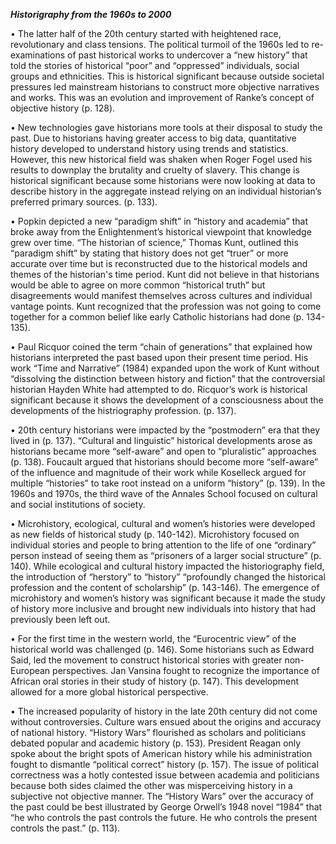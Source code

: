 ***Historigraphy from the 1960s to 2000***

•	The latter half of the 20th century started with heightened race, revolutionary and class tensions. The political turmoil of the 1960s led to re-examinations of past historical works to undercover a “new history” that told the stories of historical “poor” and “oppressed” individuals, social groups and ethnicities. This is historical significant because outside societal pressures led mainstream historians to construct more objective narratives and works. This was an evolution and improvement of Ranke’s concept of objective history (p. 128). 

•	New technologies gave historians more tools at their disposal to study the past. Due to historians having greater access to big data, quantitative history developed to understand history using trends and statistics. However, this new historical field was shaken when Roger Fogel used his results to downplay the brutality and cruelty of slavery. This change is historical significant because some historians were now looking at data to describe history in the aggregate instead relying on an individual historian’s preferred primary sources. (p. 133). 

•	Popkin depicted a new “paradigm shift” in “history and academia” that broke away from the Enlightenment’s historical viewpoint that knowledge grew over time. “The historian of science,” Thomas Kunt, outlined this “paradigm shift” by stating that history does not get “truer” or more accurate over time but is reconstructed due to the historical models and themes of the historian's time period. Kunt did not believe in that historians would be able to agree on more common “historical truth” but disagreements would manifest themselves across cultures and individual vantage points. Kunt recognized that the profession was not going to come together for a common belief like early Catholic historians had done (p. 134-135). 

•	Paul Ricquor coined the term “chain of generations” that explained how historians interpreted the past based upon their present time period. His work “Time and Narrative” (1984) expanded upon the work of Kunt without “dissolving the distinction between history and fiction” that the controversial historian Hayden White had attempted to do. Ricquor’s work is historical significant because it shows the development of a consciousness about the developments of the histriography profession. (p. 137). 

•	20th century historians were impacted by the “postmodern” era that they lived in (p. 137). “Cultural and linguistic” historical developments arose as historians became more “self-aware” and open to “pluralistic” approaches (p. 138). Foucault argued that historians should become more “self-aware” of the influence and magnitude of their work while Koselleck argued for multiple “histories” to take root instead on a uniform “history” (p. 139). In the 1960s and 1970s, the third wave of the Annales School focused on cultural and social institutions of society.

•	Microhistory, ecological, cultural and women’s histories were developed as new fields of historical study (p. 140-142). Microhistory focused on individual stories and people to bring attention to the life of one “ordinary” person instead of seeing them as “prisoners of a larger social structure” (p. 140). While ecological and cultural history impacted the historiography field, the introduction of “herstory” to “history” “profoundly changed the historical profession and the content of scholarship” (p. 143-146). The emergence of microhistory and women’s history was significant because it made the study of history more inclusive and brought new individuals into history that had previously been left out. 

•	For the first time in the western world, the “Eurocentric view” of the historical world was challenged (p. 146). Some historians such as Edward Said, led the movement to construct historical stories with greater non-European perspectives. Jan Vansina fought to recognize the importance of African oral stories in their study of history (p. 147). This development allowed for a more global historical perspective.  

•	The increased popularity of history in the late 20th century did not come without controversies. Culture wars ensued about the origins and accuracy of national history. “History Wars” flourished as scholars and politicians debated popular and academic history (p. 153). President Reagan only spoke about the bright spots of American history while his administration fought to dismantle “political correct” history (p. 157). The issue of political correctness was a hotly contested issue between academia and politicians because both sides claimed the other was misperceiving history in a subjective not objective manner. The “History Wars” over the accuracy of the past could be best illustrated by George Orwell’s 1948 novel “1984” that “he who controls the past controls the future. He who controls the present controls the past.” (p. 113). 
